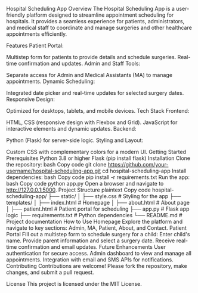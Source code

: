 Hospital Scheduling App
Overview
The Hospital Scheduling App is a user-friendly platform designed to streamline appointment scheduling for hospitals. It provides a seamless experience for patients, administrators, and medical staff to coordinate and manage surgeries and other healthcare appointments efficiently.

Features
Patient Portal:

Multistep form for patients to provide details and schedule surgeries.
Real-time confirmation and updates.
Admin and Staff Tools:

Separate access for Admin and Medical Assistants (MA) to manage appointments.
Dynamic Scheduling:

Integrated date picker and real-time updates for selected surgery dates.
Responsive Design:

Optimized for desktops, tablets, and mobile devices.
Tech Stack
Frontend:

HTML, CSS (responsive design with Flexbox and Grid).
JavaScript for interactive elements and dynamic updates.
Backend:

Python (Flask) for server-side logic.
Styling and Layout:

Custom CSS with complementary colors for a modern UI.
Getting Started
Prerequisites
Python 3.8 or higher
Flask (pip install flask)
Installation
Clone the repository:
bash
Copy code
git clone https://github.com/your-username/hospital-scheduling-app.git
cd hospital-scheduling-app
Install dependencies:
bash
Copy code
pip install -r requirements.txt
Run the app:
bash
Copy code
python app.py
Open a browser and navigate to http://127.0.0.1:5000.
Project Structure
plaintext
Copy code
hospital-scheduling-app/
├── static/
│   ├── style.css            # Styling for the app
├── templates/
│   ├── index.html           # Homepage
│   ├── about.html           # About page
│   ├── patient.html         # Patient portal for scheduling
├── app.py                   # Flask app logic
├── requirements.txt         # Python dependencies
└── README.md                # Project documentation
How to Use
Homepage
Explore the platform and navigate to key sections: Admin, MA, Patient, About, and Contact.
Patient Portal
Fill out a multistep form to schedule surgery for a child:
Enter child's name.
Provide parent information and select a surgery date.
Receive real-time confirmation and email updates.
Future Enhancements
User authentication for secure access.
Admin dashboard to view and manage all appointments.
Integration with email and SMS APIs for notifications.
Contributing
Contributions are welcome! Please fork the repository, make changes, and submit a pull request.

License
This project is licensed under the MIT License.
